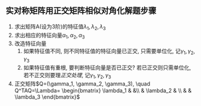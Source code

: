 ## 实对称矩阵用正交矩阵相似对角化解题步骤
1. 求出矩阵A(设为3阶)的特征值$\lambda_1, \lambda_2, \lambda_3$
2. 求出相应的特征向量$\alpha_1, \alpha_2, \alpha_3$ 
3. 改造特征向量
	1. 如果特征值不同, 则不同特征值的特征向量已正交, 只需要单位化, 记$\gamma_1, \gamma_2, \gamma_3$
	2. 如果特征值有重根, 要判断特征向量是否已正交? 若已正交则只需单位化, 若不正交则要理*正交处理*, 记$\gamma_1, \gamma_2, \gamma_3$
4. 正交矩阵$Q=(\gamma_1, \gamma_2, \gamma_3), \quad Q^TAQ=\Lambda=
\begin{bmatrix}
\lambda_1 & &\\
& \lambda_2 & \\
& & \lambda_3
\end{bmatrix}$
